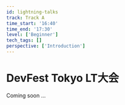 ```yaml
---
id: lightning-talks
track: Track A
time_start: '16:40'
time_end: '17:30'
level: ['Beginner']
tech_tags: []
perspective: ['Introduction']
---
```


# DevFest Tokyo LT大会

Coming soon ...
